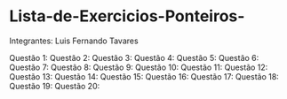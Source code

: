 # Lista-de-Exercicios-Ponteiros-

Integrantes: Luis Fernando Tavares

Questão 1:
Questão 2:
Questão 3:
Questão 4:
Questão 5:
Questão 6:
Questão 7:
Questão 8:
Questão 9:
Questão 10:
Questão 11:
Questão 12:
Questão 13:
Questão 14:
Questão 15:
Questão 16:
Questão 17:
Questão 18:
Questão 19:
Questão 20:
